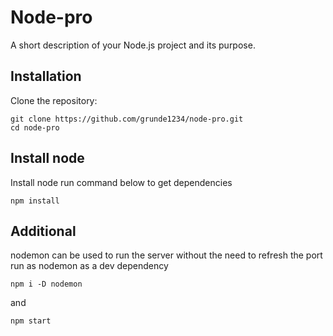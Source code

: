 # Node-pro

A short description of your Node.js project and its purpose.



## Installation

 Clone the repository:

   ```
   git clone https://github.com/grunde1234/node-pro.git
   cd node-pro
  ```

## Install node
Install node run command below to get dependencies

```
npm install
```
## Additional

nodemon can be used to run the server without the need to refresh the port run as nodemon as a dev dependency

```
npm i -D nodemon
```
and

```
npm start
```
